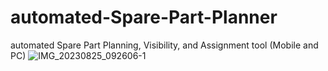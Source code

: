 # automated-Spare-Part-Planner
automated Spare Part Planning, Visibility, and Assignment tool (Mobile and PC)
![IMG_20230825_092606-1](https://github.com/RashanWeerasinghe/automated-Spare-Part-Planner/assets/65862870/588c0f2b-d787-4896-80eb-52cb562199a3)
